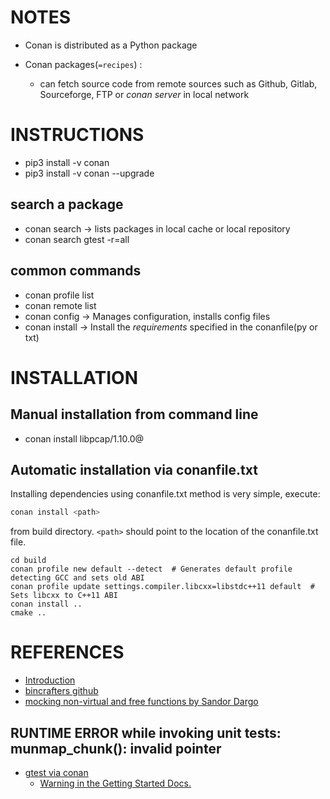# NOTES
+ Conan is distributed as a Python package
+ Conan packages(`=recipes`) : <br>

    - can fetch source code from remote sources such as Github, Gitlab, Sourceforge, FTP or *conan server* in local network

# INSTRUCTIONS

+  pip3 install -v conan
+  pip3 install -v conan --upgrade

## search a package
+  conan search &rarr; lists packages in local cache or local repository
+  conan search gtest -r=all

## common commands
+ conan profile list
+ conan remote list
+ conan config &rarr; Manages configuration, installs config files
+ conan install &rarr; Install the _requirements_ specified in the conanfile(py or txt)

# INSTALLATION
## Manual installation from command line
+ conan install libpcap/1.10.0@

## Automatic installation via conanfile.txt
Installing dependencies using conanfile.txt method is very simple, execute:  <br>
```bash
conan install <path> 
```
from build directory. `<path>` should point to the location of the conanfile.txt file. <br>

```
cd build
conan profile new default --detect  # Generates default profile detecting GCC and sets old ABI
conan profile update settings.compiler.libcxx=libstdc++11 default  # Sets libcxx to C++11 ABI
conan install ..
cmake ..
```


# REFERENCES
+ [Introduction](https://kubasejdak.com/introduction-to-conan-package-manager)
+ [bincrafters github](https://bincrafters.github.io/)
+ [mocking non-virtual and free functions by Sandor Dargo](https://www.sandordargo.com/blog/2022/03/09/mocking-non-virtual-and-free-functions)

## RUNTIME ERROR while invoking unit tests: munmap_chunk(): invalid pointer 
+ [gtest via conan](https://stackoverflow.com/questions/60874183/how-to-use-gtest-via-conan)
    + [Warning in the Getting Started Docs. ](https://docs.conan.io/en/latest/getting_started.html)

